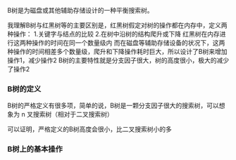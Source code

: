 B树是为磁盘或其他辅助存储设计的一种平衡搜索树。

我理解B树与红黑树等的主要区别是，红黑树假定对树的操作都在内存中，定义两种操作：
1.关键字与结点的比较
2.在树中沿树的结构爬升或下降
红黑树在内存进行这两种操作的时间在同一个数量级内
而在磁盘等辅助存储设备的状况下，这两种操作的时间相差多个数量级，爬升和下降操作耗时巨大，所以设计了B树来增加操作1，减少操作2
B树的主要特性就是分支因子很大，树的高度很小，极大的减少了操作2

### B树的定义

B树的严格定义有很多项，简单的说，B树是一颗分支因子很大的搜索树，可以想象为 n 叉搜索树（相对于二叉搜索树）

可以证明，严格定义的B树高度会很小，比二叉搜索树小的多

### B树上的基本操作

